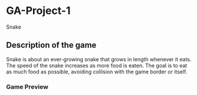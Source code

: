 # GA-Project-1

<Game-Title>
Snake

## Description of the game

Snake is about an ever-growing snake that grows in length whenever it eats. The speed of the snake increases as more food is eaten. The goal is to eat as much food as possible, avoiding collision with the game border or itself.

### Game Preview

<Screenshots>
